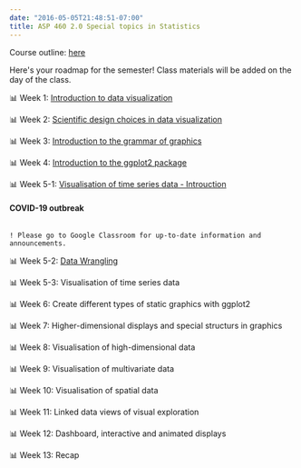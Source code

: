 ```yaml
---
date: "2016-05-05T21:48:51-07:00"
title: ASP 460 2.0 Special topics in Statistics 
---
```


Course outline: [here](/2020ASP46020.pdf)

Here's your roadmap for the semester! Class materials will be added on the day of the class.

 📊 Week 1: [Introduction to data visualization](/slides/lesson1viz.html) 

📊 Week 2: [Scientific design choices in data visualization](/slides/lesson2viz.html)

📊 Week 3: [Introduction to the grammar of graphics](/slides/lesson3viz.html)


📊 Week 4: [Introduction to the ggplot2 package](/slides/lecture4dataviz.html)

📊 Week 5-1: [Visualisation of time series data - Introuction](/slides/lecture5ts.html)


#### COVID-19 outbreak

```difff

! Please go to Google Classroom for up-to-date information and announcements.

```

📊 Week 5-2: [Data Wrangling](/datawrangling_tutorial.pdf)

📊 Week 5-3: Visualisation of time series data

📊 Week 6: Create different types of static graphics with ggplot2

📊 Week 7: Higher-dimensional displays and special structurs in graphics

📊 Week 8: Visualisation of high-dimensional data

📊 Week 9: Visualisation of multivariate data

📊 Week 10: Visualisation of spatial data

📊 Week 11: Linked data views of visual exploration

📊 Week 12: Dashboard, interactive and animated displays

📊 Week 13: Recap